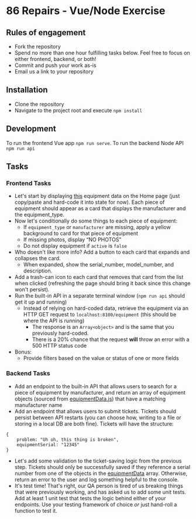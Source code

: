 # 86 Repairs - Vue/Node Exercise

## Rules of engagement

* Fork the repository
* Spend no more than one hour fulfilling tasks below. Feel free to focus on either frontend, backend, or both!
* Commit and push your work as-is
* Email us a link to your repository 

## Installation

* Clone the repository
* Navigate to the project root and execute `npm install`

## Development

To run the frontend Vue app `npm run serve`.
To run the backend Node API `npm run api`

## Tasks

### Frontend Tasks
* Let's start by displaying [this](api/equipmentData.js) equipment data on the Home page (just copy/paste and hard-code it into state for now). Each piece of equipment should appear as a card that displays the manufacturer and the equipment_type.
* Now let's conditionally do some things to each piece of equipment:
    * If `equipment_type` or `manufacturer` are missing, apply a yellow background to card for that piece of equipment 
    * If missing photos, display “NO PHOTOS”
    * Do not display equipment if `active` is `false`
* Who doesn't like more info? Add a button to each card that expands and collapses the card. 
  * When expanded, show the serial_number, model_number, and description. 
* Add a trash-can icon to each card that removes that card from the list when clicked (refreshing the page should bring it back since this change won't persist). 
* Run the built-in API in a separate terminal window (`npm run api` should get it up and running)
    * Instead of relying on hard-coded data, retrieve the equipment via an HTTP GET request to `localhost:8100/equipment` (this should be where the API is running)
        * The response is an `Array<object>` and is the same that you previously hard-coded.
        * There is a 20% chance that the request **will** throw an error with a 500 HTTP status code
* Bonus:
    * Provide filters based on the value or status of one or more fields

### Backend Tasks
* Add an endpoint to the built-in API that allows users to search for a piece of equipment by manufacturer, and return an array of equipment objects (sourced from [equipmentData.js](api/equipmentData.js)) that have a matching manufacturer name
* Add an endpoint that allows users to submit tickets. Tickets should persist between API restarts (you can choose how, writing to a file or storing in a local DB are both fine). Tickets will have the structure:
```
{
    problem: "Uh oh, this thing is broken",
    equipmentSerial: "12345"
}
```
* Let's add some validation to the ticket-saving logic from the previous step. Tickets should only be successfully saved if they reference a serial number from one of the objects in the [equipmentData](api/equipmentData.js) array. Otherwise, return an error to the user and log something helpful to the console.
* It's test time! That's right, our QA person is tired of us breaking things that were previously working, and has asked us to add some unit tests. Add at least 1 unit test that tests the logic behind either of your endpoints. Use your testing framework of choice *or* just hand-roll a function to test it.


